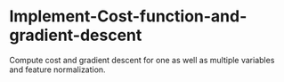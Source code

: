 # Implement-Cost-function-and-gradient-descent
Compute cost and gradient descent for one as well as multiple variables and feature normalization.
